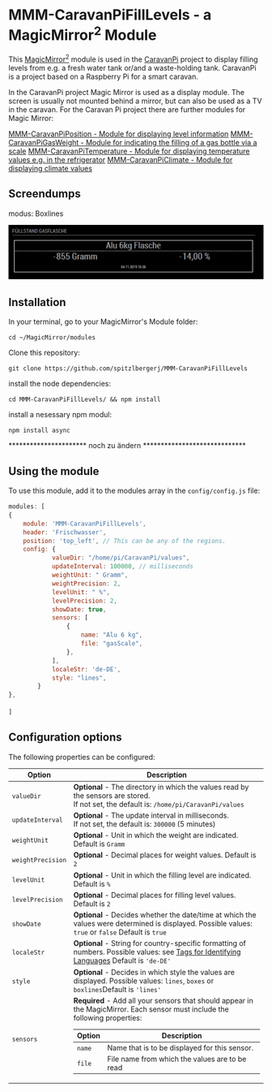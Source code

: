 # MMM-CaravanPiFillLevels - a MagicMirror<sup>2</sup> Module

This [MagicMirror<sup>2</sup>](https://github.com/MichMich/MagicMirror/) module is used in the [CaravanPi](https://github.com/spitzlbergerj/CaravanPi) project to display filling levels from e.g. a fresh water tank or/and a waste-holding tank. CaravanPi is a project based on a Raspberry Pi for a smart caravan.

In the CaravanPi project Magic Mirror is used as a display module. The screen is usually not mounted behind a mirror, but can also be used as a TV in the caravan. For the Caravan Pi project there are further modules for Magic Mirror:

[MMM-CaravanPiPosition - Module for displaying level information](https://github.com/spitzlbergerj/MMM-CaravanPiPosition) 
[MMM-CaravanPiGasWeight - Module for indicating the filling of a gas bottle via a scale](https://github.com/spitzlbergerj/MMM-CaravanPiGasWeight) 
[MMM-CaravanPiTemperature - Module for displaying temperature values e.g. in the refrigerator](https://github.com/spitzlbergerj/MMM-CaravanPiTemperature) 
[MMM-CaravanPiClimate - Module for displaying climate values](https://github.com/spitzlbergerj/MMM-CaravanPiClimate) 

## Screendumps
modus: Boxlines

<img src="https://raw.githubusercontent.com/spitzlbergerj/MMM-CaravanPiFillLevels/master/img/MMM-CaravanPiFillLevels-Screendump-Boxlines.jpg">

## Installation
In your terminal, go to your MagicMirror's Module folder:
````
cd ~/MagicMirror/modules
````

Clone this repository:
````
git clone https://github.com/spitzlbergerj/MMM-CaravanPiFillLevels
````

install the node dependencies:
````
cd MMM-CaravanPiFillLevels/ && npm install
````

install a nesessary npm modul:
```
npm install async
```



********************** noch zu ändern *****************************




## Using the module

To use this module, add it to the modules array in the `config/config.js` file:
````javascript
modules: [
{
	module: 'MMM-CaravanPiFillLevels',
	header: 'Frischwasser',
	position: 'top_left', // This can be any of the regions.
	config: {
        	valueDir: "/home/pi/CaravanPi/values",
        	updateInterval: 100000, // milliseconds
        	weightUnit: " Gramm",
        	weightPrecision: 2,
            levelUnit: " %",
        	levelPrecision: 2,
        	showDate: true,
        	sensors: [
            	{
                	name: "Alu 6 kg",
                	file: "gasScale",
            	},
        	],
        	localeStr: 'de-DE',
        	style: "lines",
    	}
},

]
````

## Configuration options

The following properties can be configured:

<table width="100%">
	<thead>
		<tr>
			<th>Option</th>
			<th width="100%">Description</th>
		</tr>
	</thead>
	<tbody>
		<tr>
			<td><code>valueDir</code></td>
			<td><b>Optional</b></code> - The directory in which the values read by the sensors are stored.
				<br/>If not set, the default is: <code>/home/pi/CaravanPi/values</code></td>
		</tr>
		<tr>
			<td><code>updateInterval</code></td>
			<td><b>Optional</b></code> - The update interval in milliseconds.<br/>
				If not set, the default is: <code>300000</code> (5 minutes)</td>
		</tr>
		<tr>
			<td><code>weightUnit</code></td>
			<td><b>Optional</b></code> - Unit in which the weight are indicated. Default is <code>Gramm</code></td>
		</tr>
        <tr>
			<td><code>weightPrecision</code></td>
			<td><b>Optional</b></code> - Decimal places for weight values. Default is <code>2</code></td>
		</tr>
		<tr>
			<td><code>levelUnit</code></td>
			<td><b>Optional</b></code> - Unit in which the filling level are indicated. Default is <code>%</code></td>
		</tr>
        <tr>
			<td><code>levelPrecision</code></td>
			<td><b>Optional</b></code> - Decimal places for filling level values. Default is <code>2</code></td>
		</tr>
        <tr>
			<td><code>showDate</code></td>
			<td><b>Optional</b></code> - Decides whether the date/time at which the values were determined is displayed. Possible values: <code>true</code> or <code>false</code> Default is <code>true</code></td>
		</tr>
		<tr>
			<td><code>localeStr</code></td>
			<td><b>Optional</b></code> - String for country-specific formatting of numbers. Possible values: see <a href="https://tools.ietf.org/html/rfc5646">Tags for Identifying Languages</a> Default is <code>'de-DE'</code></td>
		</tr>
		<tr>
			<td><code>style</code></td>
			<td><b>Optional</b></code> - Decides in which style the values are displayed. Possible values: <code>lines</code>, <code>boxes</code> or <code>boxlines</code>Default is <code>'lines'</code></td>
		</tr>
		<tr>
			<td><code>sensors</code></td>
			<td><b>Required</b> - Add all your sensors that should appear in the MagicMirror. Each sensor must include the following properties:
				<table width="100%">
					<thead>
						<tr>
							<th>Option</th>
							<th width="100%">Description</th>
						</tr>
					</thead>
					<tbody>
						<tr>
							<td><code>name</code></td>
							<td>Name that is to be displayed for this sensor.</td>
						</tr>
						<tr>
							<td><code>file</code></td>
							<td>File name from which the values are to be read</td>
						</tr>
						</tbody>
				</table>
			</td>
		</tr>
	</tbody>
</table>
